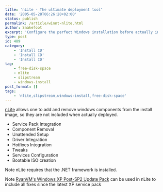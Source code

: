 ```yaml
---
title: 'nLite - The ultimate deployment tool'
date: '2005-05-28T06:26:20+02:00'
status: publish
permalink: /article/winnt-nlite.html
author: Snakefoot
excerpt: 'Configure the perfect Windows installation before actually installing.'
type: post
id: 489
category:
    - 'Install CD'
    - 'Install CD'
    - 'Install CD'
tag:
    - free-disk-space
    - nlite
    - slipstream
    - windows-install
post_format: []
tags:
    - 'nlite,slipstream,windows-install,free-disk-space'
---
```

[nLite](http://www.nliteos.com/) allows one to add and remove windows components from the install image, so they are not included when actually deployed.
- Service Pack Integration
- Component Removal
- Unattended Setup
- Driver Integration
- Hotfixes Integration
- Tweaks
- Services Configuration
- Bootable ISO creation
 
 Note nLite requires that the .NET framework is installed.  
  
 Note [RyanVM's Windows XP Post-SP2 Update Pack](http://www.ryanvm.net/msfn/updatepack.html) can be used in nLite to include all fixes since the latest XP service pack